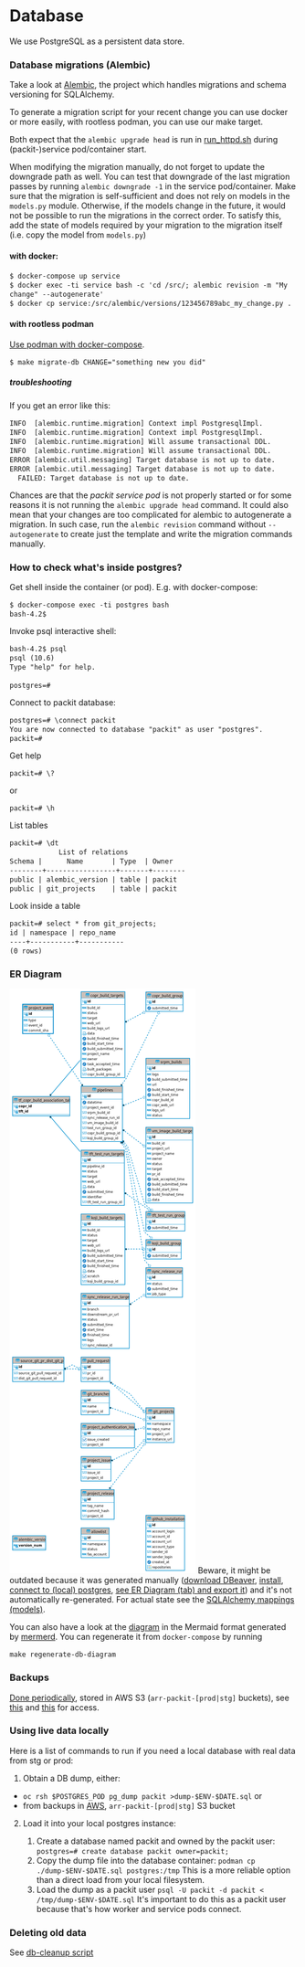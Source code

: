 # Database

We use PostgreSQL as a persistent data store.

### Database migrations (Alembic)

Take a look at [Alembic](https://alembic.sqlalchemy.org/en/latest/cookbook.html#building-uptodate),
the project which handles migrations and schema versioning for SQLAlchemy.

To generate a migration script for your recent change you can use docker or
more easily, with rootless podman, you can use our make target.

Both expect that the `alembic upgrade head` is run in [run_httpd.sh](../../files/run_httpd.sh)
during (packit-)service pod/container start.

When modifying the migration manually, do not forget to update the downgrade
path as well. You can test that downgrade of the last migration passes by
running `alembic downgrade -1` in the service pod/container.
Make sure that the migration is self-sufficient and does not rely on models in
the `models.py` module. Otherwise, if the models change in the future, it would
not be possible to run the migrations in the correct order.
To satisfy this, add the state of models required by your migration to the
migration itself (i.e. copy the model from `models.py`)

#### with docker:

    $ docker-compose up service
    $ docker exec -ti service bash -c 'cd /src/; alembic revision -m "My change" --autogenerate'
    $ docker cp service:/src/alembic/versions/123456789abc_my_change.py .

#### with rootless podman

[Use podman with docker-compose](https://fedoramagazine.org/use-docker-compose-with-podman-to-orchestrate-containers-on-fedora).

    $ make migrate-db CHANGE="something new you did"

##### troubleshooting

If you get an error like this:

```
INFO  [alembic.runtime.migration] Context impl PostgresqlImpl.
INFO  [alembic.runtime.migration] Context impl PostgresqlImpl.
INFO  [alembic.runtime.migration] Will assume transactional DDL.
INFO  [alembic.runtime.migration] Will assume transactional DDL.
ERROR [alembic.util.messaging] Target database is not up to date.
ERROR [alembic.util.messaging] Target database is not up to date.
  FAILED: Target database is not up to date.
```

Chances are that the _packit service pod_ is not properly started or
for some reasons it is not running the
`alembic upgrade head` command.
It could also mean that your changes are too complicated for alembic
to autogenerate a migration. In such case, run the `alembic revision`
command without `--autogenerate` to create just the template and
write the migration commands manually.

### How to check what's inside postgres?

Get shell inside the container (or pod). E.g. with docker-compose:

    $ docker-compose exec -ti postgres bash
    bash-4.2$

Invoke psql interactive shell:

    bash-4.2$ psql
    psql (10.6)
    Type "help" for help.

    postgres=#

Connect to packit database:

    postgres=# \connect packit
    You are now connected to database "packit" as user "postgres".
    packit=#

Get help

    packit=# \?

or

    packit=# \h

List tables

    packit=# \dt
                List of relations
    Schema |      Name       | Type  | Owner
    --------+-----------------+-------+--------
    public | alembic_version | table | packit
    public | git_projects    | table | packit

Look inside a table

    packit=# select * from git_projects;
    id | namespace | repo_name
    ----+-----------+-----------
    (0 rows)

### ER Diagram

![ER Diagram](./ERDiagram.png)
Beware, it might be outdated because it was generated manually
([download DBeaver](https://dbeaver.io/download),
[install](https://github.com/dbeaver/dbeaver/wiki/Installation),
[connect to (local) postgres](https://github.com/dbeaver/dbeaver/wiki/Create-Connection),
[see ER Diagram (tab) and export it](https://github.com/dbeaver/dbeaver/wiki/ER-Diagrams#diagram-export))
and it's not automatically re-generated.
For actual state see the [SQLAlchemy mappings (models)](../../packit_service/models.py).

You can also have a look at the [diagram](./diagram.mmd) in the Mermaid format generated by [mermerd](https://github.com/KarnerTh/mermerd). You can regenerate it from `docker-compose` by running

    make regenerate-db-diagram

### Backups

[Done periodically](https://github.com/packit/packit-service/blob/021e0818ae1ae2ebd9c1622192649dd3b6b1e532/packit_service/celery_config.py#L27),
stored in AWS S3 (`arr-packit-[prod|stg]` buckets),
see [this](https://source.redhat.com/departments/it/devit/it-infrastructure/itcloudservices/itpubliccloudpage/cloud/docs/internal/saml_authentication_for_red_hat_it_aws_accounts#commercial)
and [this](https://source.redhat.com/departments/it/devit/it-infrastructure/itcloudservices/itpubliccloudpage/cloud/docs/consumer/saml_manage_user_access)
for access.

### Using live data locally

Here is a list of commands to run if you need a local database with real data from stg or prod:

1. Obtain a DB dump, either:

- `oc rsh $POSTGRES_POD pg_dump packit >dump-$ENV-$DATE.sql` or
- from backups in [AWS](https://source.redhat.com/departments/it/devit/it-infrastructure/itcloudservices/itpubliccloudpage/cloud/docs/internal/saml_authentication_for_red_hat_it_aws_accounts#commercial),
  `arr-packit-[prod|stg]` S3 bucket

2. Load it into your local postgres instance:

   1. Create a database named packit and owned by the packit user: `postgres=# create database packit owner=packit;`
   2. Copy the dump file into the database container: `podman cp ./dump-$ENV-$DATE.sql postgres:/tmp`
      This is a more reliable option than a direct load from your local filesystem.
   3. Load the dump as a packit user `psql -U packit -d packit < /tmp/dump-$ENV-$DATE.sql`
      It's important to do this as a packit user because that's how worker and service pods connect.

### Deleting old data

See [db-cleanup script](https://github.com/packit/packit-service/blob/main/files/scripts/db-cleanup.py)
